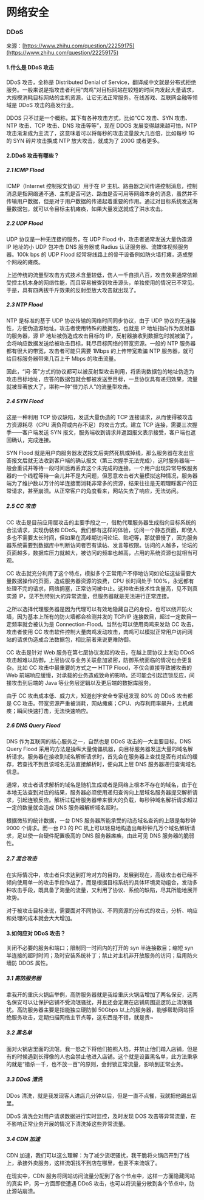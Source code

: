 # 网络安全

### DDoS

来源：[https://www.zhihu.com/question/22259175](https://www.zhihu.com/question/22259175)

#### 1.什么是 DDoS 攻击

DDoS 攻击，全称是 Distributed Denial of Service，翻译成中文就是分布式拒绝服务。一般来说是指攻击者利用“肉鸡”对目标网站在较短的时间内发起大量请求，大规模消耗目标网站的主机资源，让它无法正常服务。在线游戏、互联网金融等领域是 DDoS 攻击的高发行业。

DDOS 只不过是一个概称，其下有各种攻击方式，比如“CC 攻击、SYN 攻击、NTP 攻击、TCP 攻击、DNS 攻击等等”，现在 DDOS 发展变得越来越可怕，NTP 攻击渐渐成为主流了，这意味着可以将每秒的攻击流量放大几百倍，比如每秒 1G 的 SYN 碎片攻击换成 NTP 放大攻击，就成为了 200G 或者更多。

#### 2.DDoS 攻击有哪些？

##### 2.1 ICMP Flood

ICMP（Internet 控制报文协议）用于在 IP 主机、路由器之间传递控制消息，控制消息是指网络通不通、主机是否可达、路由是否可用等网络本身的消息，虽然并不传输用户数据，但是对于用户数据的传递起着重要的作用。通过对目标系统发送海量数据包，就可以令目标主机瘫痪，如果大量发送就成了洪水攻击。

##### 2.2 UDP Flood

UDP 协议是一种无连接的服务，在 UDP Flood 中，攻击者通常发送大量伪造源 IP 地址的小 UDP 包冲击 DNS 服务器或 Radius 认证服务器、流媒体视频服务器。100k bps 的 UDP Flood 经常将线路上的骨干设备例如防火墙打瘫，造成整个网段的瘫痪。

上述传统的流量型攻击方式技术含量较低，伤人一千自损八百，攻击效果通常依赖受控主机本身的网络性能，而且容易被查到攻击源头，单独使用的情况已不常见。于是，具有四两拔千斤效果的反射型放大攻击就出现了。

##### 2.3 NTP Flood

NTP 是标准的基于 UDP 协议传输的网络时间同步协议，由于 UDP 协议的无连接性，方便伪造源地址。攻击者使用特殊的数据包，也就是 IP 地址指向作为反射器的服务器，源 IP 地址被伪造成攻击目标的 IP，反射器接收到数据包时就被骗了，会将响应数据发送给被攻击目标，耗尽目标网络的带宽资源。一般的 NTP 服务器都有很大的带宽，攻击者可能只需要 1Mbps 的上传带宽欺骗 NTP 服务器，就可给目标服务器带来几百上千 Mbps 的攻击流量。

因此，“问-答”方式的协议都可以被反射型攻击利用，将质询数据包的地址伪造为攻击目标地址，应答的数据包就会都被发送至目标，一旦协议具有递归效果，流量就被显著放大了，堪称一种“借刀杀人”的流量型攻击。

##### 2.4 SYN Flood

这是一种利用 TCP 协议缺陷，发送大量伪造的 TCP 连接请求，从而使得被攻击方资源耗尽（CPU 满负荷或内存不足）的攻击方式。建立 TCP 连接，需要三次握手——客户端发送 SYN 报文，服务端收到请求并返回报文表示接受，客户端也返回确认，完成连接。

SYN Flood 就是用户向服务器发送报文后突然死机或掉线，那么服务器在发出应答报文后就无法收到客户端的确认报文（第三次握手无法完成），这时服务器端一般会重试并等待一段时间后再丢弃这个未完成的连接。一个用户出现异常导致服务器的一个线程等待一会儿并不是大问题，但恶意攻击者大量模拟这种情况，服务器端为了维护数以万计的半连接而消耗非常多的资源，结果往往是无暇理睬客户的正常请求，甚至崩溃。从正常客户的角度看来，网站失去了响应，无法访问。

##### 2.5 CC 攻击

CC 攻击是目前应用层攻击的主要手段之一，借助代理服务器生成指向目标系统的合法请求，实现伪装和 DDoS。我们都有这样的体验，访问一个静态页面，即使人多也不需要太长时间，但如果在高峰期访问论坛、贴吧等，那就很慢了，因为服务器系统需要到数据库中判断访问者否有读帖、发言等权限。访问的人越多，论坛的页面越多，数据库压力就越大，被访问的频率也越高，占用的系统资源也就相当可观。

CC 攻击就充分利用了这个特点，模拟多个正常用户不停地访问如论坛这些需要大量数据操作的页面，造成服务器资源的浪费，CPU 长时间处于 100%，永远都有处理不完的请求，网络拥塞，正常访问被中止。这种攻击技术性含量高，见不到真实源 IP，见不到特别大的异常流量，但服务器就是无法进行正常连接。

之所以选择代理服务器是因为代理可以有效地隐藏自己的身份，也可以绕开防火墙，因为基本上所有的防火墙都会检测并发的 TCP/IP 连接数目，超过一定数目一定频率就会被认为是 Connection-Flood。当然也可以使用肉鸡来发动 CC 攻击，攻击者使用 CC 攻击软件控制大量肉鸡发动攻击，肉鸡可以模拟正常用户访问网站的请求伪造成合法数据包，相比前者来说更难防御。

CC 攻击是针对 Web 服务在第七层协议发起的攻击，在越上层协议上发动 DDoS 攻击越难以防御，上层协议与业务关联愈加紧密，防御系统面临的情况也会更复杂。比如 CC 攻击中最重要的方式之一 HTTP Flood，不仅会直接导致被攻击的 Web 前端响应缓慢，对承载的业务造成致命的影响，还可能会引起连锁反应，间接攻击到后端的 Java 等业务层逻辑以及更后端的数据库服务。

由于 CC 攻击成本低、威力大，知道创宇安全专家组发现 80% 的 DDoS 攻击都是 CC 攻击。带宽资源严重被消耗，网站瘫痪；CPU、内存利用率飙升，主机瘫痪；瞬间快速打击，无法快速响应。

##### 2.6 DNS Query Flood

DNS 作为互联网的核心服务之一，自然也是 DDoS 攻击的一大主要目标。DNS Query Flood 采用的方法是操纵大量傀儡机器，向目标服务器发送大量的域名解析请求。服务器在接收到域名解析请求时，首先会在服务器上查找是否有对应的缓存，若查找不到且该域名无法直接解析时，便向其上层 DNS 服务器递归查询域名信息。

通常，攻击者请求解析的域名是随机生成或者是网络上根本不存在的域名，由于在本地无法查到对应的结果，服务器必须使用递归查询向上层域名服务器提交解析请求，引起连锁反应。解析过程给服务器带来很大的负载，每秒钟域名解析请求超过一定的数量就会造成 DNS 服务器解析域名超时。

根据微软的统计数据，一台 DNS 服务器所能承受的动态域名查询的上限是每秒钟 9000 个请求。而一台 P3 的 PC 机上可以轻易地构造出每秒钟几万个域名解析请求，足以使一台硬件配置极高的 DNS 服务器瘫痪，由此可见 DNS 服务器的脆弱性。

##### 2.7 混合攻击

在实际情况中，攻击者只求达到打垮对方的目的，发展到现在，高级攻击者已经不倾向使用单一的攻击手段作战了，而是根据目标系统的具体环境灵动组合，发动多种攻击手段，既具备了海量的流量，又利用了协议、系统的缺陷，尽其所能地展开攻势。

对于被攻击目标来说，需要面对不同协议、不同资源的分布式的攻击，分析、响应和处理的成本就会大大增加。

#### 3.如何应对 DDoS 攻击？

关闭不必要的服务和端口；限制同一时间内的打开的 syn 半连接数目；缩短 syn 半连接的超时时间；及时安装系统补丁；禁止对主机非开放服务的访问；启用防火墙防 DDOS 属性。

##### 3.1 高防服务器

拿我开的重庆火锅店举例，高防服务器就是我给重庆火锅店增加了两名保安，这两名保安可以让保护店铺不受流氓骚扰，并且还会定期在店铺周围巡逻防止流氓骚扰。高防服务器主要是指能独立硬防御 50Gbps 以上的服务器，能够帮助网站拒绝服务攻击，定期扫描网络主节点等，这东西是不错，就是贵~

##### 3.2 黑名单

面对火锅店里面的流氓，我一怒之下将他们拍照入档，并禁止他们踏入店铺，但是有的时候遇到长得像的人也会禁止他进入店铺。这个就是设置黑名单，此方法秉承的就是“错杀一千，也不放一百”的原则，会封锁正常流量，影响到正常业务。

##### 3.3 DDoS 清洗

DDos 清洗，就是我发现客人进店几分钟以后，但是一直不点餐，我就把他踢出店里。

DDoS 清洗会对用户请求数据进行实时监控，及时发现 DOS 攻击等异常流量，在不影响正常业务开展的情况下清洗掉这些异常流量。

##### 3.4 CDN 加速

CDN 加速，我们可以这么理解：为了减少流氓骚扰，我干脆将火锅店开到了线上，承接外卖服务，这样流氓找不到店在哪里，也耍不来流氓了。

在现实中，CDN 服务将网站访问流量分配到了各个节点中，这样一方面隐藏网站的真实 IP，另一方面即使遭遇 DDoS 攻击，也可以将流量分散到各个节点中，防止源站崩溃。
